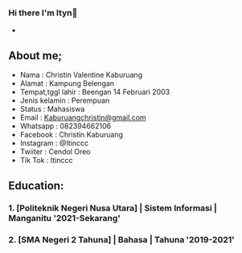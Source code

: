 ### Hi there I'm Ityn👋
+
## About me;
- Nama               : Christin Valentine Kaburuang
- Alamat             : Kampung Belengan
- Tempat,tggl lahir  : Beengan 14 Februari 2003
- Jenis kelamin      : Perempuan
- Status             : Mahasiswa
- Email              : Kaburuangchristin@gmail.com
- Whatsapp           : 082394662106
- Facebook           : Christin Kaburuang
- Instagram          : @Itinccc
- Twiiter            : Cendol Oreo
- Tik Tok            : Itinccc

## Education:

### 1. [Politeknik Negeri Nusa Utara] | Sistem Informasi | Manganitu '2021-Sekarang'

### 2. [SMA Negeri 2 Tahuna] | Bahasa | Tahuna '2019-2021'


<!--
**itinccc/itinccc** is a ✨ _special_ ✨ repository because its `README.md` (this file) appears on your GitHub profile.

Here are some ideas to get you started:

- 🔭 I’m currently working on ...
- 🌱 I’m currently learning ...
- 👯 I’m looking to collaborate on ...
- 🤔 I’m looking for help with ...
- 💬 Ask me about ...
- 📫 How to reach me: ...
- 😄 Pronouns: ...
- ⚡ Fun fact: ...
-->
